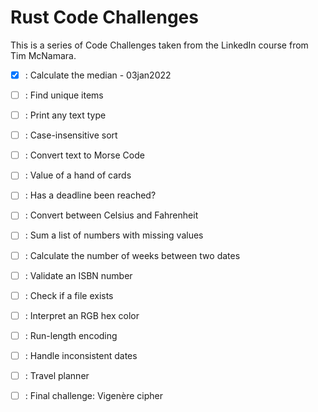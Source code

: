 # Rust Code Challenges

This is a series of Code Challenges taken from the LinkedIn course from Tim McNamara.

- [X] : Calculate the median                                              - 03jan2022
- [ ] : Find unique items
- [ ] : Print any text type
- [ ] : Case-insensitive sort
- [ ] : Convert text to Morse Code
- [ ] : Value of a hand of cards
- [ ] : Has a deadline been reached?
- [ ] : Convert between Celsius and Fahrenheit
- [ ] : Sum a list of numbers with missing values
- [ ] : Calculate the number of weeks between two dates
- [ ] : Validate an ISBN number
- [ ] : Check if a file exists
- [ ] : Interpret an RGB hex color
- [ ] : Run-length encoding
- [ ] : Handle inconsistent dates
- [ ] : Travel planner
- [ ] : Final challenge: Vigenère cipher


